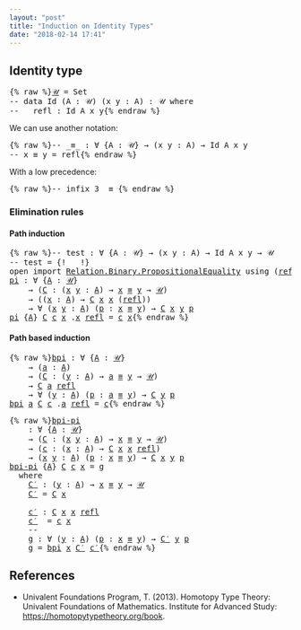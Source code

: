 ```yaml
---
layout: "post"
title: "Induction on Identity Types"
date: "2018-02-14 17:41"
---
```


## Identity type

<pre class="Agda">{% raw %}<a id="𝒰" href="{% endraw %}{% link _posts/2018-02-14-induction-on-identity-types.md %}{% raw %}#%F0%9D%92%B0" class="Function">𝒰</a> <a id="120" class="Symbol">=</a> <a id="122" class="PrimitiveType">Set</a>
<a id="126" class="Comment">-- data Id (A : 𝒰) (x y : A) : 𝒰 where</a>
<a id="165" class="Comment">--   refl : Id A x y</a>{% endraw %}</pre>
We can use another notation:

<pre class="Agda">{% raw %}<a id="240" class="Comment">-- _≡_ : ∀ {A : 𝒰} → (x y : A) → Id A x y</a>
<a id="282" class="Comment">-- x ≡ y = refl</a>{% endraw %}</pre>

With a low precedence:

<pre class="Agda">{% raw %}<a id="347" class="Comment">-- infix 3 _≡_</a>{% endraw %}</pre>

### Elimination rules

#### Path induction

<pre class="Agda">{% raw %}<a id="431" class="Comment">-- test : ∀ {A : 𝒰} → (x y : A) → Id A x y → 𝒰</a>
<a id="478" class="Comment">-- test = {!   !}</a>
<a id="496" class="Keyword">open</a> <a id="501" class="Keyword">import</a> <a id="508" href="https://agda.github.io/agda-stdlib/Relation.Binary.PropositionalEquality.html" class="Module">Relation.Binary.PropositionalEquality</a> <a id="546" class="Keyword">using</a> <a id="552" class="Symbol">(</a><a id="553" href="https://agda.github.io/agda-stdlib/Agda.Builtin.Equality.html#_%E2%89%A1_.refl" class="InductiveConstructor">refl</a><a id="557" class="Symbol">;</a> <a id="559" href="https://agda.github.io/agda-stdlib/Agda.Builtin.Equality.html#_%E2%89%A1_" class="Datatype Operator">_≡_</a><a id="562" class="Symbol">)</a>
<a id="pi" href="{% endraw %}{% link _posts/2018-02-14-induction-on-identity-types.md %}{% raw %}#pi" class="Function">pi</a> <a id="567" class="Symbol">:</a> <a id="569" class="Symbol">∀</a> <a id="571" class="Symbol">{</a><a id="572" href="{% endraw %}{% link _posts/2018-02-14-induction-on-identity-types.md %}{% raw %}#572" class="Bound">A</a> <a id="574" class="Symbol">:</a> <a id="576" href="{% endraw %}{% link _posts/2018-02-14-induction-on-identity-types.md %}{% raw %}#%F0%9D%92%B0" class="Function">𝒰</a><a id="577" class="Symbol">}</a>
    <a id="583" class="Symbol">→</a> <a id="585" class="Symbol">(</a><a id="586" href="{% endraw %}{% link _posts/2018-02-14-induction-on-identity-types.md %}{% raw %}#586" class="Bound">C</a> <a id="588" class="Symbol">:</a> <a id="590" class="Symbol">(</a><a id="591" href="{% endraw %}{% link _posts/2018-02-14-induction-on-identity-types.md %}{% raw %}#591" class="Bound">x</a> <a id="593" href="{% endraw %}{% link _posts/2018-02-14-induction-on-identity-types.md %}{% raw %}#593" class="Bound">y</a> <a id="595" class="Symbol">:</a> <a id="597" href="{% endraw %}{% link _posts/2018-02-14-induction-on-identity-types.md %}{% raw %}#572" class="Bound">A</a><a id="598" class="Symbol">)</a> <a id="600" class="Symbol">→</a> <a id="602" href="{% endraw %}{% link _posts/2018-02-14-induction-on-identity-types.md %}{% raw %}#591" class="Bound">x</a> <a id="604" href="https://agda.github.io/agda-stdlib/Agda.Builtin.Equality.html#_%E2%89%A1_" class="Datatype Operator">≡</a> <a id="606" href="{% endraw %}{% link _posts/2018-02-14-induction-on-identity-types.md %}{% raw %}#593" class="Bound">y</a> <a id="608" class="Symbol">→</a> <a id="610" href="{% endraw %}{% link _posts/2018-02-14-induction-on-identity-types.md %}{% raw %}#%F0%9D%92%B0" class="Function">𝒰</a><a id="611" class="Symbol">)</a>
    <a id="617" class="Symbol">→</a> <a id="619" class="Symbol">((</a><a id="621" href="{% endraw %}{% link _posts/2018-02-14-induction-on-identity-types.md %}{% raw %}#621" class="Bound">x</a> <a id="623" class="Symbol">:</a> <a id="625" href="{% endraw %}{% link _posts/2018-02-14-induction-on-identity-types.md %}{% raw %}#572" class="Bound">A</a><a id="626" class="Symbol">)</a> <a id="628" class="Symbol">→</a> <a id="630" href="{% endraw %}{% link _posts/2018-02-14-induction-on-identity-types.md %}{% raw %}#586" class="Bound">C</a> <a id="632" href="{% endraw %}{% link _posts/2018-02-14-induction-on-identity-types.md %}{% raw %}#621" class="Bound">x</a> <a id="634" href="{% endraw %}{% link _posts/2018-02-14-induction-on-identity-types.md %}{% raw %}#621" class="Bound">x</a> <a id="636" class="Symbol">(</a><a id="637" href="https://agda.github.io/agda-stdlib/Agda.Builtin.Equality.html#_%E2%89%A1_.refl" class="InductiveConstructor">refl</a><a id="641" class="Symbol">))</a>
    <a id="648" class="Symbol">→</a> <a id="650" class="Symbol">∀</a> <a id="652" class="Symbol">(</a><a id="653" href="{% endraw %}{% link _posts/2018-02-14-induction-on-identity-types.md %}{% raw %}#653" class="Bound">x</a> <a id="655" href="{% endraw %}{% link _posts/2018-02-14-induction-on-identity-types.md %}{% raw %}#655" class="Bound">y</a> <a id="657" class="Symbol">:</a> <a id="659" href="{% endraw %}{% link _posts/2018-02-14-induction-on-identity-types.md %}{% raw %}#572" class="Bound">A</a><a id="660" class="Symbol">)</a> <a id="662" class="Symbol">(</a><a id="663" href="{% endraw %}{% link _posts/2018-02-14-induction-on-identity-types.md %}{% raw %}#663" class="Bound">p</a> <a id="665" class="Symbol">:</a> <a id="667" href="{% endraw %}{% link _posts/2018-02-14-induction-on-identity-types.md %}{% raw %}#653" class="Bound">x</a> <a id="669" href="https://agda.github.io/agda-stdlib/Agda.Builtin.Equality.html#_%E2%89%A1_" class="Datatype Operator">≡</a> <a id="671" href="{% endraw %}{% link _posts/2018-02-14-induction-on-identity-types.md %}{% raw %}#655" class="Bound">y</a><a id="672" class="Symbol">)</a> <a id="674" class="Symbol">→</a> <a id="676" href="{% endraw %}{% link _posts/2018-02-14-induction-on-identity-types.md %}{% raw %}#586" class="Bound">C</a> <a id="678" href="{% endraw %}{% link _posts/2018-02-14-induction-on-identity-types.md %}{% raw %}#653" class="Bound">x</a> <a id="680" href="{% endraw %}{% link _posts/2018-02-14-induction-on-identity-types.md %}{% raw %}#655" class="Bound">y</a> <a id="682" href="{% endraw %}{% link _posts/2018-02-14-induction-on-identity-types.md %}{% raw %}#663" class="Bound">p</a>
<a id="684" href="{% endraw %}{% link _posts/2018-02-14-induction-on-identity-types.md %}{% raw %}#pi" class="Function">pi</a> <a id="687" class="Symbol">{</a><a id="688" href="{% endraw %}{% link _posts/2018-02-14-induction-on-identity-types.md %}{% raw %}#688" class="Bound">A</a><a id="689" class="Symbol">}</a> <a id="691" href="{% endraw %}{% link _posts/2018-02-14-induction-on-identity-types.md %}{% raw %}#691" class="Bound">C</a> <a id="693" href="{% endraw %}{% link _posts/2018-02-14-induction-on-identity-types.md %}{% raw %}#693" class="Bound">c</a> <a id="695" href="{% endraw %}{% link _posts/2018-02-14-induction-on-identity-types.md %}{% raw %}#695" class="Bound">x</a> <a id="697" class="DottedPattern Symbol">.</a><a id="698" href="{% endraw %}{% link _posts/2018-02-14-induction-on-identity-types.md %}{% raw %}#695" class="DottedPattern Bound">x</a> <a id="700" href="https://agda.github.io/agda-stdlib/Agda.Builtin.Equality.html#_%E2%89%A1_.refl" class="InductiveConstructor">refl</a> <a id="705" class="Symbol">=</a> <a id="707" href="{% endraw %}{% link _posts/2018-02-14-induction-on-identity-types.md %}{% raw %}#693" class="Bound">c</a> <a id="709" href="{% endraw %}{% link _posts/2018-02-14-induction-on-identity-types.md %}{% raw %}#695" class="Bound">x</a>{% endraw %}</pre>

#### Path based induction

<pre class="Agda">{% raw %}<a id="bpi" href="{% endraw %}{% link _posts/2018-02-14-induction-on-identity-types.md %}{% raw %}#bpi" class="Function">bpi</a> <a id="767" class="Symbol">:</a> <a id="769" class="Symbol">∀</a> <a id="771" class="Symbol">{</a><a id="772" href="{% endraw %}{% link _posts/2018-02-14-induction-on-identity-types.md %}{% raw %}#772" class="Bound">A</a> <a id="774" class="Symbol">:</a> <a id="776" href="{% endraw %}{% link _posts/2018-02-14-induction-on-identity-types.md %}{% raw %}#%F0%9D%92%B0" class="Function">𝒰</a><a id="777" class="Symbol">}</a>
    <a id="783" class="Symbol">→</a> <a id="785" class="Symbol">(</a><a id="786" href="{% endraw %}{% link _posts/2018-02-14-induction-on-identity-types.md %}{% raw %}#786" class="Bound">a</a> <a id="788" class="Symbol">:</a> <a id="790" href="{% endraw %}{% link _posts/2018-02-14-induction-on-identity-types.md %}{% raw %}#772" class="Bound">A</a><a id="791" class="Symbol">)</a>
    <a id="797" class="Symbol">→</a> <a id="799" class="Symbol">(</a><a id="800" href="{% endraw %}{% link _posts/2018-02-14-induction-on-identity-types.md %}{% raw %}#800" class="Bound">C</a> <a id="802" class="Symbol">:</a> <a id="804" class="Symbol">(</a><a id="805" href="{% endraw %}{% link _posts/2018-02-14-induction-on-identity-types.md %}{% raw %}#805" class="Bound">y</a> <a id="807" class="Symbol">:</a> <a id="809" href="{% endraw %}{% link _posts/2018-02-14-induction-on-identity-types.md %}{% raw %}#772" class="Bound">A</a><a id="810" class="Symbol">)</a> <a id="812" class="Symbol">→</a> <a id="814" href="{% endraw %}{% link _posts/2018-02-14-induction-on-identity-types.md %}{% raw %}#786" class="Bound">a</a> <a id="816" href="https://agda.github.io/agda-stdlib/Agda.Builtin.Equality.html#_%E2%89%A1_" class="Datatype Operator">≡</a> <a id="818" href="{% endraw %}{% link _posts/2018-02-14-induction-on-identity-types.md %}{% raw %}#805" class="Bound">y</a> <a id="820" class="Symbol">→</a> <a id="822" href="{% endraw %}{% link _posts/2018-02-14-induction-on-identity-types.md %}{% raw %}#%F0%9D%92%B0" class="Function">𝒰</a><a id="823" class="Symbol">)</a>
    <a id="829" class="Symbol">→</a> <a id="831" href="{% endraw %}{% link _posts/2018-02-14-induction-on-identity-types.md %}{% raw %}#800" class="Bound">C</a> <a id="833" href="{% endraw %}{% link _posts/2018-02-14-induction-on-identity-types.md %}{% raw %}#786" class="Bound">a</a> <a id="835" href="https://agda.github.io/agda-stdlib/Agda.Builtin.Equality.html#_%E2%89%A1_.refl" class="InductiveConstructor">refl</a>
    <a id="844" class="Symbol">→</a> <a id="846" class="Symbol">∀</a> <a id="848" class="Symbol">(</a><a id="849" href="{% endraw %}{% link _posts/2018-02-14-induction-on-identity-types.md %}{% raw %}#849" class="Bound">y</a> <a id="851" class="Symbol">:</a> <a id="853" href="{% endraw %}{% link _posts/2018-02-14-induction-on-identity-types.md %}{% raw %}#772" class="Bound">A</a><a id="854" class="Symbol">)</a> <a id="856" class="Symbol">(</a><a id="857" href="{% endraw %}{% link _posts/2018-02-14-induction-on-identity-types.md %}{% raw %}#857" class="Bound">p</a> <a id="859" class="Symbol">:</a> <a id="861" href="{% endraw %}{% link _posts/2018-02-14-induction-on-identity-types.md %}{% raw %}#786" class="Bound">a</a> <a id="863" href="https://agda.github.io/agda-stdlib/Agda.Builtin.Equality.html#_%E2%89%A1_" class="Datatype Operator">≡</a> <a id="865" href="{% endraw %}{% link _posts/2018-02-14-induction-on-identity-types.md %}{% raw %}#849" class="Bound">y</a><a id="866" class="Symbol">)</a> <a id="868" class="Symbol">→</a> <a id="870" href="{% endraw %}{% link _posts/2018-02-14-induction-on-identity-types.md %}{% raw %}#800" class="Bound">C</a> <a id="872" href="{% endraw %}{% link _posts/2018-02-14-induction-on-identity-types.md %}{% raw %}#849" class="Bound">y</a> <a id="874" href="{% endraw %}{% link _posts/2018-02-14-induction-on-identity-types.md %}{% raw %}#857" class="Bound">p</a>
<a id="876" href="{% endraw %}{% link _posts/2018-02-14-induction-on-identity-types.md %}{% raw %}#bpi" class="Function">bpi</a> <a id="880" href="{% endraw %}{% link _posts/2018-02-14-induction-on-identity-types.md %}{% raw %}#880" class="Bound">a</a> <a id="882" href="{% endraw %}{% link _posts/2018-02-14-induction-on-identity-types.md %}{% raw %}#882" class="Bound">C</a> <a id="884" href="{% endraw %}{% link _posts/2018-02-14-induction-on-identity-types.md %}{% raw %}#884" class="Bound">c</a> <a id="886" class="DottedPattern Symbol">.</a><a id="887" href="{% endraw %}{% link _posts/2018-02-14-induction-on-identity-types.md %}{% raw %}#880" class="DottedPattern Bound">a</a> <a id="889" href="https://agda.github.io/agda-stdlib/Agda.Builtin.Equality.html#_%E2%89%A1_.refl" class="InductiveConstructor">refl</a> <a id="894" class="Symbol">=</a> <a id="896" href="{% endraw %}{% link _posts/2018-02-14-induction-on-identity-types.md %}{% raw %}#884" class="Bound">c</a>{% endraw %}</pre>


<pre class="Agda">{% raw %}<a id="bpi-pi" href="{% endraw %}{% link _posts/2018-02-14-induction-on-identity-types.md %}{% raw %}#bpi-pi" class="Function">bpi-pi</a>
    <a id="935" class="Symbol">:</a> <a id="937" class="Symbol">∀</a> <a id="939" class="Symbol">{</a><a id="940" href="{% endraw %}{% link _posts/2018-02-14-induction-on-identity-types.md %}{% raw %}#940" class="Bound">A</a> <a id="942" class="Symbol">:</a> <a id="944" href="{% endraw %}{% link _posts/2018-02-14-induction-on-identity-types.md %}{% raw %}#%F0%9D%92%B0" class="Function">𝒰</a><a id="945" class="Symbol">}</a>
    <a id="951" class="Symbol">→</a> <a id="953" class="Symbol">(</a><a id="954" href="{% endraw %}{% link _posts/2018-02-14-induction-on-identity-types.md %}{% raw %}#954" class="Bound">C</a> <a id="956" class="Symbol">:</a> <a id="958" class="Symbol">(</a><a id="959" href="{% endraw %}{% link _posts/2018-02-14-induction-on-identity-types.md %}{% raw %}#959" class="Bound">x</a> <a id="961" href="{% endraw %}{% link _posts/2018-02-14-induction-on-identity-types.md %}{% raw %}#961" class="Bound">y</a> <a id="963" class="Symbol">:</a> <a id="965" href="{% endraw %}{% link _posts/2018-02-14-induction-on-identity-types.md %}{% raw %}#940" class="Bound">A</a><a id="966" class="Symbol">)</a> <a id="968" class="Symbol">→</a> <a id="970" href="{% endraw %}{% link _posts/2018-02-14-induction-on-identity-types.md %}{% raw %}#959" class="Bound">x</a> <a id="972" href="https://agda.github.io/agda-stdlib/Agda.Builtin.Equality.html#_%E2%89%A1_" class="Datatype Operator">≡</a> <a id="974" href="{% endraw %}{% link _posts/2018-02-14-induction-on-identity-types.md %}{% raw %}#961" class="Bound">y</a> <a id="976" class="Symbol">→</a> <a id="978" href="{% endraw %}{% link _posts/2018-02-14-induction-on-identity-types.md %}{% raw %}#%F0%9D%92%B0" class="Function">𝒰</a><a id="979" class="Symbol">)</a>
    <a id="985" class="Symbol">→</a> <a id="987" class="Symbol">(</a><a id="988" href="{% endraw %}{% link _posts/2018-02-14-induction-on-identity-types.md %}{% raw %}#988" class="Bound">c</a> <a id="990" class="Symbol">:</a> <a id="992" class="Symbol">(</a><a id="993" href="{% endraw %}{% link _posts/2018-02-14-induction-on-identity-types.md %}{% raw %}#993" class="Bound">x</a> <a id="995" class="Symbol">:</a> <a id="997" href="{% endraw %}{% link _posts/2018-02-14-induction-on-identity-types.md %}{% raw %}#940" class="Bound">A</a><a id="998" class="Symbol">)</a> <a id="1000" class="Symbol">→</a> <a id="1002" href="{% endraw %}{% link _posts/2018-02-14-induction-on-identity-types.md %}{% raw %}#954" class="Bound">C</a> <a id="1004" href="{% endraw %}{% link _posts/2018-02-14-induction-on-identity-types.md %}{% raw %}#993" class="Bound">x</a> <a id="1006" href="{% endraw %}{% link _posts/2018-02-14-induction-on-identity-types.md %}{% raw %}#993" class="Bound">x</a> <a id="1008" href="https://agda.github.io/agda-stdlib/Agda.Builtin.Equality.html#_%E2%89%A1_.refl" class="InductiveConstructor">refl</a><a id="1012" class="Symbol">)</a>
    <a id="1018" class="Symbol">→</a> <a id="1020" class="Symbol">(</a><a id="1021" href="{% endraw %}{% link _posts/2018-02-14-induction-on-identity-types.md %}{% raw %}#1021" class="Bound">x</a> <a id="1023" href="{% endraw %}{% link _posts/2018-02-14-induction-on-identity-types.md %}{% raw %}#1023" class="Bound">y</a> <a id="1025" class="Symbol">:</a> <a id="1027" href="{% endraw %}{% link _posts/2018-02-14-induction-on-identity-types.md %}{% raw %}#940" class="Bound">A</a><a id="1028" class="Symbol">)</a> <a id="1030" class="Symbol">(</a><a id="1031" href="{% endraw %}{% link _posts/2018-02-14-induction-on-identity-types.md %}{% raw %}#1031" class="Bound">p</a> <a id="1033" class="Symbol">:</a> <a id="1035" href="{% endraw %}{% link _posts/2018-02-14-induction-on-identity-types.md %}{% raw %}#1021" class="Bound">x</a> <a id="1037" href="https://agda.github.io/agda-stdlib/Agda.Builtin.Equality.html#_%E2%89%A1_" class="Datatype Operator">≡</a> <a id="1039" href="{% endraw %}{% link _posts/2018-02-14-induction-on-identity-types.md %}{% raw %}#1023" class="Bound">y</a><a id="1040" class="Symbol">)</a> <a id="1042" class="Symbol">→</a> <a id="1044" href="{% endraw %}{% link _posts/2018-02-14-induction-on-identity-types.md %}{% raw %}#954" class="Bound">C</a> <a id="1046" href="{% endraw %}{% link _posts/2018-02-14-induction-on-identity-types.md %}{% raw %}#1021" class="Bound">x</a> <a id="1048" href="{% endraw %}{% link _posts/2018-02-14-induction-on-identity-types.md %}{% raw %}#1023" class="Bound">y</a> <a id="1050" href="{% endraw %}{% link _posts/2018-02-14-induction-on-identity-types.md %}{% raw %}#1031" class="Bound">p</a>
<a id="1052" href="{% endraw %}{% link _posts/2018-02-14-induction-on-identity-types.md %}{% raw %}#bpi-pi" class="Function">bpi-pi</a> <a id="1059" class="Symbol">{</a><a id="1060" href="{% endraw %}{% link _posts/2018-02-14-induction-on-identity-types.md %}{% raw %}#1060" class="Bound">A</a><a id="1061" class="Symbol">}</a> <a id="1063" href="{% endraw %}{% link _posts/2018-02-14-induction-on-identity-types.md %}{% raw %}#1063" class="Bound">C</a> <a id="1065" href="{% endraw %}{% link _posts/2018-02-14-induction-on-identity-types.md %}{% raw %}#1065" class="Bound">c</a> <a id="1067" href="{% endraw %}{% link _posts/2018-02-14-induction-on-identity-types.md %}{% raw %}#1067" class="Bound">x</a> <a id="1069" class="Symbol">=</a> <a id="1071" href="{% endraw %}{% link _posts/2018-02-14-induction-on-identity-types.md %}{% raw %}#1169" class="Function">g</a>
  <a id="1075" class="Keyword">where</a>
    <a id="1085" href="{% endraw %}{% link _posts/2018-02-14-induction-on-identity-types.md %}{% raw %}#1085" class="Function">C′</a> <a id="1088" class="Symbol">:</a> <a id="1090" class="Symbol">(</a><a id="1091" href="{% endraw %}{% link _posts/2018-02-14-induction-on-identity-types.md %}{% raw %}#1091" class="Bound">y</a> <a id="1093" class="Symbol">:</a> <a id="1095" href="{% endraw %}{% link _posts/2018-02-14-induction-on-identity-types.md %}{% raw %}#1060" class="Bound">A</a><a id="1096" class="Symbol">)</a> <a id="1098" class="Symbol">→</a> <a id="1100" href="{% endraw %}{% link _posts/2018-02-14-induction-on-identity-types.md %}{% raw %}#1067" class="Bound">x</a> <a id="1102" href="https://agda.github.io/agda-stdlib/Agda.Builtin.Equality.html#_%E2%89%A1_" class="Datatype Operator">≡</a> <a id="1104" href="{% endraw %}{% link _posts/2018-02-14-induction-on-identity-types.md %}{% raw %}#1091" class="Bound">y</a> <a id="1106" class="Symbol">→</a> <a id="1108" href="{% endraw %}{% link _posts/2018-02-14-induction-on-identity-types.md %}{% raw %}#%F0%9D%92%B0" class="Function">𝒰</a>
    <a id="1114" href="{% endraw %}{% link _posts/2018-02-14-induction-on-identity-types.md %}{% raw %}#1085" class="Function">C′</a> <a id="1117" class="Symbol">=</a> <a id="1119" href="{% endraw %}{% link _posts/2018-02-14-induction-on-identity-types.md %}{% raw %}#1063" class="Bound">C</a> <a id="1121" href="{% endraw %}{% link _posts/2018-02-14-induction-on-identity-types.md %}{% raw %}#1067" class="Bound">x</a>

    <a id="1128" href="{% endraw %}{% link _posts/2018-02-14-induction-on-identity-types.md %}{% raw %}#1128" class="Function">c′</a> <a id="1131" class="Symbol">:</a> <a id="1133" href="{% endraw %}{% link _posts/2018-02-14-induction-on-identity-types.md %}{% raw %}#1063" class="Bound">C</a> <a id="1135" href="{% endraw %}{% link _posts/2018-02-14-induction-on-identity-types.md %}{% raw %}#1067" class="Bound">x</a> <a id="1137" href="{% endraw %}{% link _posts/2018-02-14-induction-on-identity-types.md %}{% raw %}#1067" class="Bound">x</a> <a id="1139" href="https://agda.github.io/agda-stdlib/Agda.Builtin.Equality.html#_%E2%89%A1_.refl" class="InductiveConstructor">refl</a>
    <a id="1148" href="{% endraw %}{% link _posts/2018-02-14-induction-on-identity-types.md %}{% raw %}#1128" class="Function">c′</a>  <a id="1152" class="Symbol">=</a> <a id="1154" href="{% endraw %}{% link _posts/2018-02-14-induction-on-identity-types.md %}{% raw %}#1065" class="Bound">c</a> <a id="1156" href="{% endraw %}{% link _posts/2018-02-14-induction-on-identity-types.md %}{% raw %}#1067" class="Bound">x</a>
    <a id="1162" class="Comment">--</a>
    <a id="1169" href="{% endraw %}{% link _posts/2018-02-14-induction-on-identity-types.md %}{% raw %}#1169" class="Function">g</a> <a id="1171" class="Symbol">:</a> <a id="1173" class="Symbol">∀</a> <a id="1175" class="Symbol">(</a><a id="1176" href="{% endraw %}{% link _posts/2018-02-14-induction-on-identity-types.md %}{% raw %}#1176" class="Bound">y</a> <a id="1178" class="Symbol">:</a> <a id="1180" href="{% endraw %}{% link _posts/2018-02-14-induction-on-identity-types.md %}{% raw %}#1060" class="Bound">A</a><a id="1181" class="Symbol">)</a> <a id="1183" class="Symbol">(</a><a id="1184" href="{% endraw %}{% link _posts/2018-02-14-induction-on-identity-types.md %}{% raw %}#1184" class="Bound">p</a> <a id="1186" class="Symbol">:</a> <a id="1188" href="{% endraw %}{% link _posts/2018-02-14-induction-on-identity-types.md %}{% raw %}#1067" class="Bound">x</a> <a id="1190" href="https://agda.github.io/agda-stdlib/Agda.Builtin.Equality.html#_%E2%89%A1_" class="Datatype Operator">≡</a> <a id="1192" href="{% endraw %}{% link _posts/2018-02-14-induction-on-identity-types.md %}{% raw %}#1176" class="Bound">y</a><a id="1193" class="Symbol">)</a> <a id="1195" class="Symbol">→</a> <a id="1197" href="{% endraw %}{% link _posts/2018-02-14-induction-on-identity-types.md %}{% raw %}#1085" class="Function">C′</a> <a id="1200" href="{% endraw %}{% link _posts/2018-02-14-induction-on-identity-types.md %}{% raw %}#1176" class="Bound">y</a> <a id="1202" href="{% endraw %}{% link _posts/2018-02-14-induction-on-identity-types.md %}{% raw %}#1184" class="Bound">p</a>
    <a id="1208" href="{% endraw %}{% link _posts/2018-02-14-induction-on-identity-types.md %}{% raw %}#1169" class="Function">g</a> <a id="1210" class="Symbol">=</a> <a id="1212" href="{% endraw %}{% link _posts/2018-02-14-induction-on-identity-types.md %}{% raw %}#bpi" class="Function">bpi</a> <a id="1216" href="{% endraw %}{% link _posts/2018-02-14-induction-on-identity-types.md %}{% raw %}#1067" class="Bound">x</a> <a id="1218" href="{% endraw %}{% link _posts/2018-02-14-induction-on-identity-types.md %}{% raw %}#1085" class="Function">C′</a> <a id="1221" href="{% endraw %}{% link _posts/2018-02-14-induction-on-identity-types.md %}{% raw %}#1128" class="Function">c′</a>{% endraw %}</pre>

## References

* Univalent Foundations Program, T. (2013). Homotopy Type Theory: Univalent
Foundations of Mathematics. Institute for Advanced Study:
https://homotopytypetheory.org/book.
